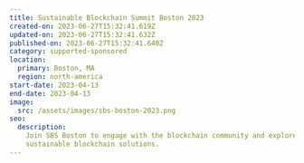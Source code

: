 ```yaml
---
title: Sustainable Blockchain Summit Boston 2023
created-on: 2023-06-27T15:32:41.619Z
updated-on: 2023-06-27T15:32:41.632Z
published-on: 2023-06-27T15:32:41.640Z
category: supported-sponsored
location:
  primary: Boston, MA
  region: north-america
start-date: 2023-04-13
end-date: 2023-04-13
image:
  src: /assets/images/sbs-boston-2023.png
seo:
  description:
    Join SBS Boston to engage with the blockchain community and explore
    sustainable blockchain solutions.
---
```

